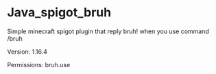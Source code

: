 # Java_spigot_bruh
Simple minecraft spigot plugin that reply bruh! when you use command /bruh

Version: 1.16.4

Permissions: bruh.use
